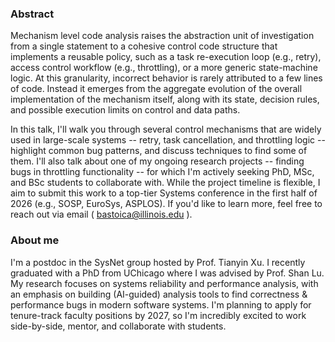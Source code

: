 ### Abstract

Mechanism level code analysis raises the abstraction unit of investigation from a single statement to a cohesive control code structure that implements a reusable policy, such as a task re-execution loop (e.g., retry), access control workflow (e.g., throttling), or a more generic state-machine logic. At this granularity, incorrect behavior is rarely attributed to a few lines of code. Instead it emerges from the aggregate evolution of the overall implementation of the mechanism itself, along with its state, decision rules, and possible execution limits on control and data paths.

In this talk, I'll walk you through several control mechanisms that are widely used in large-scale systems -- retry, task cancellation, and throttling logic -- highlight common bug patterns, and discuss techniques to find some of them. I'll also talk about one of my ongoing research projects -- finding bugs in throttling functionality -- for which I'm actively seeking PhD, MSc, and BSc students to collaborate with. While the project timeline is flexible, I aim to submit this work to a top-tier Systems conference in the first half of 2026 (e.g., SOSP, EuroSys, ASPLOS). If you'd like to learn more, feel free to reach out via email ( bastoica@illinois.edu ).

### About me

I'm a postdoc in the SysNet group hosted by Prof. Tianyin Xu. I recently graduated with a PhD from UChicago where I was advised by Prof. Shan Lu. My research focuses on systems reliability and performance analysis, with an emphasis on building (AI-guided) analysis tools to find correctness & performance bugs in modern software systems. I'm planning to apply for tenure-track faculty positions by 2027, so I'm incredibly excited to work side-by-side, mentor, and collaborate with students.
